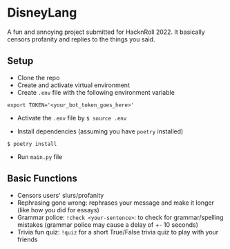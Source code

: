 # DisneyLang

A fun and annoying project submitted for HacknRoll 2022.
It basically censors profanity and replies to the things you said.

## Setup

- Clone the repo
- Create and activate virtual environment
- Create `.env` file with the following environment variable

```
export TOKEN='<your_bot_token_goes_here>'
```

- Activate the `.env` file by `$ source .env`

- Install dependencies (assuming you have `poetry` installed)

```
$ poetry install
```

- Run `main.py` file

## Basic Functions

- Censors users' slurs/profanity
- Rephrasing gone wrong: rephrases your message and make it longer (like how you did for essays)
- Grammar police: `!check <your-sentence>`: to check for grammar/spelling mistakes (grammar police may cause a delay of +- 10 seconds)
- Trivia fun quiz: `!quiz` for a short True/False trivia quiz to play with your friends
